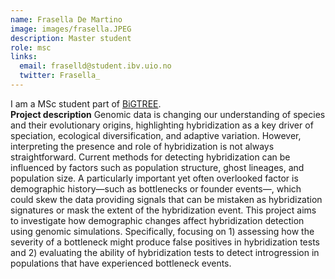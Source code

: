 ```yaml
---
name: Frasella De Martino
image: images/frasella.JPEG
description: Master student
role: msc
links:
  email: fraselld@student.ibv.uio.no
  twitter: Frasella_
---
```


I am a MSc student part of [BiGTREE](www.bigtree-training.org).
<br>
**Project description**
Genomic data is changing our understanding of species and their evolutionary origins, highlighting hybridization as a key driver of speciation, ecological diversification, and adaptive variation. However, interpreting the presence and role of hybridization is not always straightforward. Current methods for detecting hybridization can be influenced by factors such as population structure, ghost lineages, and population size. A particularly important yet often overlooked factor is demographic history—such as bottlenecks or founder events—, which could skew the data providing signals that can be mistaken as hybridization signatures or mask the extent of the hybridization event.  This project aims to investigate how demographic changes affect hybridization detection using genomic simulations. Specifically, focusing on 1) assessing how the severity of a bottleneck might produce false positives in hybridization tests and 2) evaluating the ability of hybridization tests to detect introgression in populations that have experienced bottleneck events.

